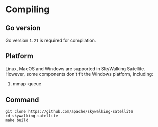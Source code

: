 # Compiling

## Go version

Go version `1.21` is required for compilation.

## Platform
Linux, MacOS and Windows are supported in SkyWalking Satellite. However, some components don't fit the Windows platform, including:
1. mmap-queue

## Command
```shell script
git clone https://github.com/apache/skywalking-satellite
cd skywalking-satellite
make build
```
